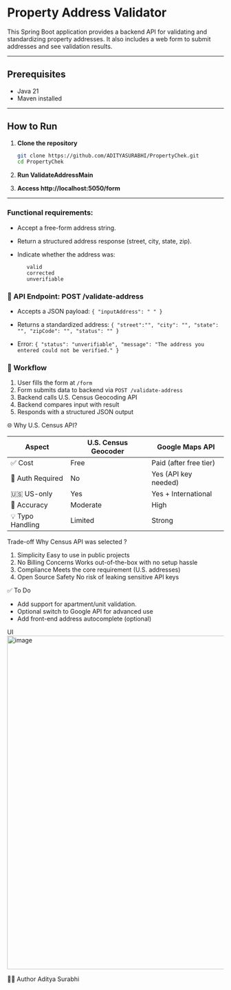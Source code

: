 # Property Address Validator

This Spring Boot application provides a backend API for validating and standardizing property addresses. It also includes a web form to submit addresses and see validation results.

---

## Prerequisites

- Java 21
- Maven installed

---

## How to Run

1. **Clone the repository**

   ```bash
   git clone https://github.com/ADITYASURABHI/PropertyChek.git
   cd PropertyChek
   
2. **Run ValidateAddressMain**

3. **Access http://localhost:5050/form**

---
### Functional requirements: 
- Accept a free-form address string.

- Return a structured address response (street, city, state, zip).

- Indicate whether the address was:
   ```
      valid
      corrected
      unverifiable

### 📡 API Endpoint: POST /validate-address

- Accepts a JSON payload:
`{
"inputAddress": " "
}`

- Returns a standardized address:
`{
"street":"",
"city": "",
"state": "",
"zipCode": "",
"status": ""
}`

- Error:
`{
"status": "unverifiable",
"message": "The address you entered could not be verified."
}`

### 🔄 Workflow

1. User fills the form at `/form`
2. Form submits data to backend via `POST /validate-address`
3. Backend calls U.S. Census Geocoding API
4. Backend compares input with result
5. Responds with a structured JSON output


🌐 Why U.S. Census API?

| Aspect           | U.S. Census Geocoder | Google Maps API        |
| ---------------- | -------------------- | ---------------------- |
| ✅ Cost           | Free                 | Paid (after free tier) |
| 🔑 Auth Required | No                   | Yes (API key needed)   |
| 🇺🇸 US-only     | Yes                  | Yes + International    |
| 🎯 Accuracy      | Moderate             | High                   |
| 💡 Typo Handling | Limited              | Strong                 |

Trade-off
Why Census API was selected ?
1. Simplicity	Easy to use in public projects
2. No Billing Concerns	Works out-of-the-box with no setup hassle
3. Compliance	Meets the core requirement (U.S. addresses)
4. Open Source Safety	No risk of leaking sensitive API keys

✅ To Do
- Add support for apartment/unit validation.
- Optional switch to Google API for advanced use
- Add front-end address autocomplete (optional)

UI
<img width="1882" height="776" alt="image" src="https://github.com/user-attachments/assets/c9a9d0f8-02d6-4edf-8172-3956b6280cab" />

🙋‍♀️ Author
Aditya Surabhi
